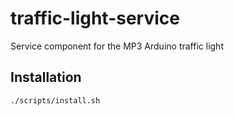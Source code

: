 # traffic-light-service
Service component for the MP3 Arduino traffic light

## Installation
```bash
./scripts/install.sh
```
